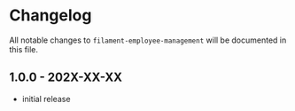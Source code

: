 # Changelog

All notable changes to `filament-employee-management` will be documented in this file.

## 1.0.0 - 202X-XX-XX

- initial release
